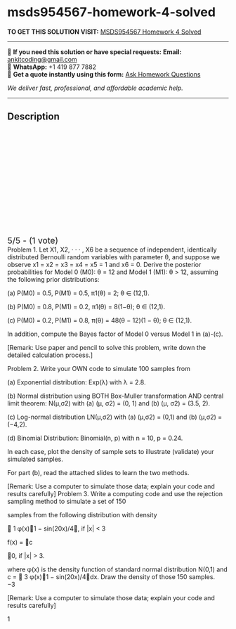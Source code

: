 # msds954567-homework-4-solved
**TO GET THIS SOLUTION VISIT:** [MSDS954567 Homework 4 Solved](https://www.ankitcodinghub.com/product/msds954567-homework-4-solved/)


---

📩 **If you need this solution or have special requests:** **Email:** ankitcoding@gmail.com  
📱 **WhatsApp:** +1 419 877 7882  
📄 **Get a quote instantly using this form:** [Ask Homework Questions](https://www.ankitcodinghub.com/services/ask-homework-questions/)

*We deliver fast, professional, and affordable academic help.*

---

<h2>Description</h2>



<div class="kk-star-ratings kksr-auto kksr-align-center kksr-valign-top" data-payload="{&quot;align&quot;:&quot;center&quot;,&quot;id&quot;:&quot;91091&quot;,&quot;slug&quot;:&quot;default&quot;,&quot;valign&quot;:&quot;top&quot;,&quot;ignore&quot;:&quot;&quot;,&quot;reference&quot;:&quot;auto&quot;,&quot;class&quot;:&quot;&quot;,&quot;count&quot;:&quot;1&quot;,&quot;legendonly&quot;:&quot;&quot;,&quot;readonly&quot;:&quot;&quot;,&quot;score&quot;:&quot;5&quot;,&quot;starsonly&quot;:&quot;&quot;,&quot;best&quot;:&quot;5&quot;,&quot;gap&quot;:&quot;4&quot;,&quot;greet&quot;:&quot;Rate this product&quot;,&quot;legend&quot;:&quot;5\/5 - (1 vote)&quot;,&quot;size&quot;:&quot;24&quot;,&quot;title&quot;:&quot;MSDS954567 Homework 4 Solved&quot;,&quot;width&quot;:&quot;138&quot;,&quot;_legend&quot;:&quot;{score}\/{best} - ({count} {votes})&quot;,&quot;font_factor&quot;:&quot;1.25&quot;}">

<div class="kksr-stars">

<div class="kksr-stars-inactive">
            <div class="kksr-star" data-star="1" style="padding-right: 4px">


<div class="kksr-icon" style="width: 24px; height: 24px;"></div>
        </div>
            <div class="kksr-star" data-star="2" style="padding-right: 4px">


<div class="kksr-icon" style="width: 24px; height: 24px;"></div>
        </div>
            <div class="kksr-star" data-star="3" style="padding-right: 4px">


<div class="kksr-icon" style="width: 24px; height: 24px;"></div>
        </div>
            <div class="kksr-star" data-star="4" style="padding-right: 4px">


<div class="kksr-icon" style="width: 24px; height: 24px;"></div>
        </div>
            <div class="kksr-star" data-star="5" style="padding-right: 4px">


<div class="kksr-icon" style="width: 24px; height: 24px;"></div>
        </div>
    </div>

<div class="kksr-stars-active" style="width: 138px;">
            <div class="kksr-star" style="padding-right: 4px">


<div class="kksr-icon" style="width: 24px; height: 24px;"></div>
        </div>
            <div class="kksr-star" style="padding-right: 4px">


<div class="kksr-icon" style="width: 24px; height: 24px;"></div>
        </div>
            <div class="kksr-star" style="padding-right: 4px">


<div class="kksr-icon" style="width: 24px; height: 24px;"></div>
        </div>
            <div class="kksr-star" style="padding-right: 4px">


<div class="kksr-icon" style="width: 24px; height: 24px;"></div>
        </div>
            <div class="kksr-star" style="padding-right: 4px">


<div class="kksr-icon" style="width: 24px; height: 24px;"></div>
        </div>
    </div>
</div>


<div class="kksr-legend" style="font-size: 19.2px;">
            5/5 - (1 vote)    </div>
    </div>
<div class="page" title="Page 1">
<div class="layoutArea">
<div class="column">
Problem 1. Let X1, X2, · · · , X6 be a sequence of independent, identically distributed Bernoulli random variables with parameter θ, and suppose we observe x1 = x2 = x3 = x4 = x5 = 1 and x6 = 0. Derive the posterior probabilities for Model 0 (M0): θ = 12 and Model 1 (M1): θ &gt; 12, assuming the following prior distributions:

(a) P(M0) = 0.5, P(M1) = 0.5, π1(θ) = 2; θ ∈ (12,1).

(b) P(M0) = 0.8, P(M1) = 0.2, π1(θ) = 8(1−θ); θ ∈ (12,1).

(c) P(M0) = 0.2, P(M1) = 0.8, π(θ) = 48(θ − 12)(1 − θ); θ ∈ (12,1).

In addition, compute the Bayes factor of Model 0 versus Model 1 in (a)-(c).

[Remark: Use paper and pencil to solve this problem, write down the detailed calculation process.]

Problem 2. Write your OWN code to simulate 100 samples from

(a) Exponential distribution: Exp(λ) with λ = 2.8.

(b) Normal distribution using BOTH Box-Muller transformation AND central limit theorem: N(μ,σ2) with (a) (μ, σ2) = (0, 1) and (b) (μ, σ2) = (3.5, 2).

(c) Log-normal distribution LN(μ,σ2) with (a) (μ,σ2) = (0,1) and (b) (μ,σ2) = (−4,2).

(d) Binomial Distribution: Binomial(n, p) with n = 10, p = 0.24.

In each case, plot the density of sample sets to illustrate (validate) your simulated samples.

For part (b), read the attached slides to learn the two methods.

[Remark: Use a computer to simulate those data; explain your code and results carefully] Problem 3. Write a computing code and use the rejection sampling method to simulate a set of 150

samples from the following distribution with density

 1 φ(x)􏰃1 − sin(20x)/4􏰄, if |x| &lt; 3

</div>
</div>
<div class="layoutArea">
<div class="column">
f(x) = c

0, if |x| &gt; 3.

</div>
</div>
<div class="layoutArea">
<div class="column">
where φ(x) is the density function of standard normal distribution N(0,1) and c = 􏰂 3 φ(x)􏰃1 − sin(20x)/4􏰄dx. Draw the density of those 150 samples.

</div>
</div>
<div class="layoutArea">
<div class="column">
−3

[Remark: Use a computer to simulate those data; explain your code and results carefully]

</div>
</div>
<div class="layoutArea">
<div class="column">
1

</div>
</div>
</div>
